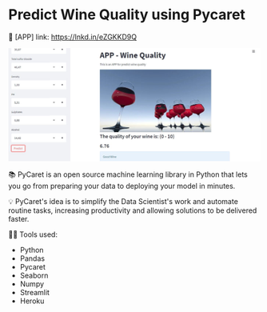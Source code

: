 # Predict Wine Quality using Pycaret

📱 [APP] link: https://lnkd.in/eZGKKD9Q

![Wine](https://github.com/Riquinho93/Wine-Quality-using-Pycaret/blob/main/assets/wine.jpg)

📚 PyCaret is an open source machine learning library in Python that lets you go from preparing your data to deploying your model in minutes.

💡 PyCaret's idea is to simplify the Data Scientist's work and automate routine tasks, increasing productivity and allowing solutions to be delivered faster.

👨‍💻 Tools used:

- Python
- Pandas
- Pycaret
- Seaborn
- Numpy
- Streamlit
- Heroku
